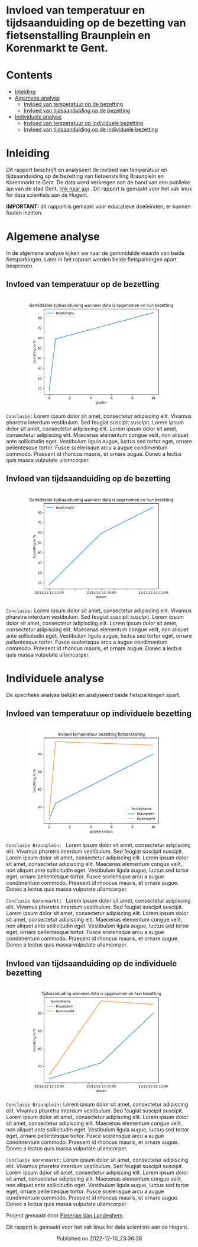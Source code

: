 
Invloed van temperatuur en tijdsaanduiding op de bezetting van fietsenstalling Braunplein en Korenmarkt te Gent. 
=================================================================================================================

Contents
========

* [Inleiding](#inleiding)
* [Algemene analyse](#algemene-analyse)
	* [Invloed van temperatuur op de bezetting](#invloed-van-temperatuur-op-de-bezetting)
	* [Invloed van tijdsaanduiding op de bezetting](#invloed-van-tijdsaanduiding-op-de-bezetting)
* [Individuele analyse](#individuele-analyse)
	* [Invloed van temperatuur op individuele bezetting](#invloed-van-temperatuur-op-individuele-bezetting)
	* [Invloed van tijdsaanduiding op de individuele bezetting](#invloed-van-tijdsaanduiding-op-de-individuele-bezetting)

# Inleiding


Dit rapport beschrijft en analyseert de invloed van temperatuur en tijdsaanduiding op de bezetting van fietsenstalling Braunplein en Korenmarkt te Gent. De data werd verkregen aan de hand van een publieke api van de stad Gent, [link naar api](https://data.stad.gent/explore/dataset/real-time-bezettingen-fietsenstallingen-gent/api/) . Dit rapport is gemaakt voor het vak linux for data scientists aan de Hogent.   

**IMPORTANT:** dit rapport is gemaakt voor educatieve doeleinden, er kunnen fouten inzitten.


# Algemene analyse


In de algemene analyse kijken we naar de gemmidelde waarde van beide fietsparkingen. Later in het rapport worden beide fietsparkingen apart besproken.
## Invloed van temperatuur op de bezetting


<p align="center">
    <img src="../analyse/2022-12-10_23-36-38/grafiek4.png" width="400" height="300"/>
</p>

``Conclusie:`` Lorem ipsum dolor sit amet, consectetur adipiscing elit. Vivamus pharetra interdum vestibulum. Sed feugiat suscipit suscipit. Lorem ipsum dolor sit amet, consectetur adipiscing elit. Lorem ipsum dolor sit amet, consectetur adipiscing elit. Maecenas elementum congue velit, non aliquet ante sollicitudin eget. Vestibulum ligula augue, luctus sed tortor eget, ornare pellentesque tortor. Fusce scelerisque arcu a augue condimentum commodo. Praesent id rhoncus mauris, et ornare augue. Donec a lectus quis massa vulputate ullamcorper.
## Invloed van tijdsaanduiding op de bezetting


<p align="center">
    <img src="../analyse/2022-12-10_23-36-38/grafiek3.png" width="400" height="300"/>
</p>

``Conclusie:`` Lorem ipsum dolor sit amet, consectetur adipiscing elit. Vivamus pharetra interdum vestibulum. Sed feugiat suscipit suscipit. Lorem ipsum dolor sit amet, consectetur adipiscing elit. Lorem ipsum dolor sit amet, consectetur adipiscing elit. Maecenas elementum congue velit, non aliquet ante sollicitudin eget. Vestibulum ligula augue, luctus sed tortor eget, ornare pellentesque tortor. Fusce scelerisque arcu a augue condimentum commodo. Praesent id rhoncus mauris, et ornare augue. Donec a lectus quis massa vulputate ullamcorper.
# Individuele analyse


De specifieke analyse bekijkt en analyseerd beide fietsparkingen apart.
## Invloed van temperatuur op individuele bezetting


<p align="center">
    <img src="../analyse/2022-12-10_23-36-38/grafiek1.png" width="400" height="300"/>
</p>

``Conclusie Braunplein: `` Lorem ipsum dolor sit amet, consectetur adipiscing elit. Vivamus pharetra interdum vestibulum. Sed feugiat suscipit suscipit. Lorem ipsum dolor sit amet, consectetur adipiscing elit. Lorem ipsum dolor sit amet, consectetur adipiscing elit. Maecenas elementum congue velit, non aliquet ante sollicitudin eget. Vestibulum ligula augue, luctus sed tortor eget, ornare pellentesque tortor. Fusce scelerisque arcu a augue condimentum commodo. Praesent id rhoncus mauris, et ornare augue. Donec a lectus quis massa vulputate ullamcorper.

``Conclusie Korenmarkt: `` Lorem ipsum dolor sit amet, consectetur adipiscing elit. Vivamus pharetra interdum vestibulum. Sed feugiat suscipit suscipit. Lorem ipsum dolor sit amet, consectetur adipiscing elit. Lorem ipsum dolor sit amet, consectetur adipiscing elit. Maecenas elementum congue velit, non aliquet ante sollicitudin eget. Vestibulum ligula augue, luctus sed tortor eget, ornare pellentesque tortor. Fusce scelerisque arcu a augue condimentum commodo. Praesent id rhoncus mauris, et ornare augue. Donec a lectus quis massa vulputate ullamcorper.
## Invloed van tijdsaanduiding op de individuele bezetting


<p align="center">
    <img src="../analyse/2022-12-10_23-36-38/grafiek2.png" width="400" height="300"/>
</p>

``Conclusie Braunplein:`` Lorem ipsum dolor sit amet, consectetur adipiscing elit. Vivamus pharetra interdum vestibulum. Sed feugiat suscipit suscipit. Lorem ipsum dolor sit amet, consectetur adipiscing elit. Lorem ipsum dolor sit amet, consectetur adipiscing elit. Maecenas elementum congue velit, non aliquet ante sollicitudin eget. Vestibulum ligula augue, luctus sed tortor eget, ornare pellentesque tortor. Fusce scelerisque arcu a augue condimentum commodo. Praesent id rhoncus mauris, et ornare augue. Donec a lectus quis massa vulputate ullamcorper.

``Conclusie Korenmarkt:`` Lorem ipsum dolor sit amet, consectetur adipiscing elit. Vivamus pharetra interdum vestibulum. Sed feugiat suscipit suscipit. Lorem ipsum dolor sit amet, consectetur adipiscing elit. Lorem ipsum dolor sit amet, consectetur adipiscing elit. Maecenas elementum congue velit, non aliquet ante sollicitudin eget. Vestibulum ligula augue, luctus sed tortor eget, ornare pellentesque tortor. Fusce scelerisque arcu a augue condimentum commodo. Praesent id rhoncus mauris, et ornare augue. Donec a lectus quis massa vulputate ullamcorper.  
  


Project gemaakt door [Pieterjan Van Landeghem](https://www.linkedin.com/in/pieterjan-van-landeghem-339b7b163/).  


Dit rapport is gemaakt voor het vak linux for data scientists aan de Hogent.  


<center>Published on 2022-12-10_23:36:38</center>